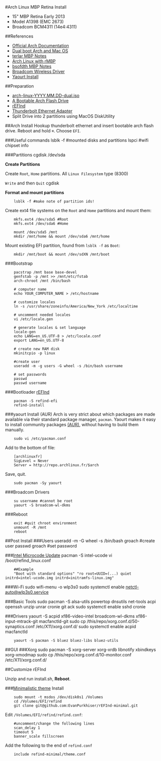 #Arch Linux MBP Retina Install
* 15" MBP Retina Early 2013
* Model A1398 (EMC 2673)
* Broadcom BCM4311 (14e4:4311)

##References
* [Official Arch Documentation](https://wiki.archlinux.org/index.php/Installation_guide)
* [Dual boot Arch and Mac OS](http://zanshin.net/2015/02/05/arch-linux-on-a-macbook-pro-part-1-creating-a-usb-installer/)
* [terlar MBP Notes](https://gist.github.com/terlar/6143325)
* [Arch Linux with rMBP](https://vec.io/posts/use-arch-linux-and-xmonad-on-macbook-pro-with-retina-display)
* [bsofdth MBP Notes](https://github.com/bsofdth/mac-arch)
* [Broadcom Wireless Driver](https://wiki.archlinux.org/index.php/Broadcom_wireless)
* [Yaourt Install](https://www.digitalocean.com/community/tutorials/how-to-use-yaourt-to-easily-download-arch-linux-community-packages)

##Preparation

* [arch-linux-YYYY.MM.DD-dual.iso](https://www.archlinux.org/download/)
* [A Bootable Arch Flash Drive](http://www.ubuntu.com/download/desktop/create-a-usb-stick-on-mac-osx)
* [rEFInd](http://www.rodsbooks.com/refind/getting.html)
* [Thunderbolt Ethernet Adapter](http://www.amazon.com/Thunderbolt-to-Gigabit-Ethernet-Adapter/dp/B008ALA6DW)
* Split Drive into 2 partitions using MacOS DiskUtility

##Arch Install
Hookup thunderbolt ethernet and insert bootable arch flash drive. Reboot and hold `⌘`. Choose `EFI`. 

###Useful commands
		lsblk -f #mounted disks and partitions
		lspci #wifi chipset info

###Partitions
		cgdisk /dev/sda

**Create Partitions**

Create `Root`, `Home` partitions. All `Linux Filesystem` type (8300) 

`Write` and then `Quit` cgdisk

**Format and mount partitions**

		lsblk -f #make note of partition ids!
		
Create ext4 file systems on the `Root` and `Home` partitions and mount them:

		mkfs.ext4 /dev/sda5 #Root
		mkfs.ext4 /dev/sda6 #Home
		
		mount /dev/sda5 /mnt
		mkdir /mnt/home && mount /dev/sda6 /mnt/home

Mount existing EFI partition, found from `lsblk -f` as `Boot`:

		mkdir /mnt/boot && mount /dev/sdXN /mnt/boot

###Bootstrap

		pacstrap /mnt base base-devel
		genfstab -p /mnt >> /mnt/etc/fstab
		arch-chroot /mnt /bin/bash
		
		# computer name
		echo YOUR_COMPUTER_NAME > /etc/hostname
		
		# customize locales
		ln -s /usr/share/zoneinfo/America/New_York /etc/localtime
		
		# uncomment needed locales
		vi /etc/locale.gen
		
		# generate locales & set language
		locale-gen
		echo LANG=en_US.UTF-8 > /etc/locale.conf
		export LANG=en_US.UTF-8
		
		# create new RAM disk
		mkinitcpio -p linux
		
		#create user
		useradd -m -g users -G wheel -s /bin/bash username
		
		# set passwords
		passwd
		passwd username

###Bootloader [rEFInd](https://wiki.archlinux.org/index.php/REFInd)

		pacman -S refind-efi
		refind-install

###yaourt Install (AUR)
Arch is very strict about which packages are made available via their standard package manager, `pacman`. Yaourt makes it easy to install community packages [(AUR)](https://wiki.archlinux.org/index.php/Arch_User_Repository#Installing_packages), without having to build them manually.

		sudo vi /etc/pacman.conf

Add to the bottom of file:

		[archlinuxfr]
		SigLevel = Never
		Server = http://repo.archlinux.fr/$arch

Save, quit. 

		sudo pacman -Sy yaourt

###Broadcom Drivers

		su username #cannot be root
		yaourt -S broadcom-wl-dkms

###Reboot

		exit #quit chroot environment
		unmount -R /mnt
		reboot

##Post Install
###Users
		useradd -m -G wheel -s /bin/bash groach #create user 
		passwd groach #set password

###[Intel Microcode Update](https://wiki.archlinux.org/index.php/Microcode)
		pacman -S intel-ucode
		vi /boot/refind_linux.conf
		
		##Example
		"Boot with standard options" "ro root=UUID=(...) quiet initrd=intel-ucode.img initrd=initramfs-linux.img"

###Wi-Fi
		sudo wifi-menu -o wlp3s0
		sudo systemctl enable netctl-auto@wlp3s0.service

###Basic Tools
		sudo pacman -S alsa-utils powertop dnsutils net-tools acpi openssh unzip unrar cronie git ack
		sudo systemctl enable sshd cronie

###Drivers
		yaourt -S acpid xf86-video-intel broadcom-wl-dkms xf86-input-mtrack-git macfanctld-git
		sudo cp /this/repo/xorg.conf.d/50-synaptics.conf /etc/X11/xorg.conf.d/
		sudo systemctl enable acpid macfanctld
		
		yaourt -S pacman -S bluez bluez-libs bluez-utils

##GUI
###Xorg
		sudo pacman -S xorg-server xorg-xrdb libnotify xbindkeys xorg-xmodmap
		sudo cp /this/repo/xorg.conf.d/10-monitor.conf /etc/X11/xorg.conf.d/

		
##Customize rEFInd 

Unzip and run install.sh,  **Reboot**.

###[Minimalistic theme](https://github.com/EvanPurkhiser/rEFInd-minimal) Install

		sudo mount -t msdos /dev/disk0s1 /Volumes 
		cd /Volumes/EFI/refind
		git clone git@github.com:EvanPurkhiser/rEFInd-minimal.git

Edit `/Volumes/EFI/refind/refind.conf`:

		#uncomment/change the following lines
		scan_delay 1
		timeout 5
		banner_scale fillscreen
		
Add the following to the end of `refind.conf`

		include refind-minimal/theme.conf
		



		
